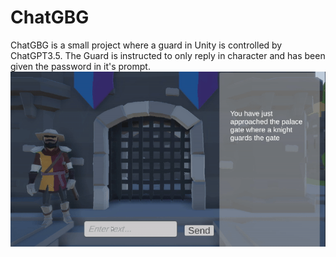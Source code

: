 # ChatGBG
ChatGBG is a small project where a guard in Unity is controlled by ChatGPT3.5. The Guard is instructed to only reply in character and has been given the password in it's prompt.
 <br />
![alt-text](https://github.com/eengdahl/ChatGBG/blob/main/Assets/AIGuard.gif)
